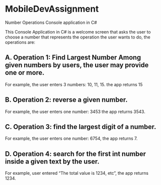 # MobileDevAssignment
Number Operations Console application in C# 

This Console Application in C# is a welcome screen that asks the user to choose a number that represents the operation the user wants to do, the operations are:

## A. Operation 1: Find Largest Number Among given numbers by users, the user may provide one or more.
 For example, the user enters 3 numbers: 10, 11, 15. the app returns 15


## B. Operation 2: reverse a given number. 
For example, the user enters one number: 3453 the app returns 3543.

## C. Operation 3: find the largest digit of a number. 
For example, the user enters one number: 6754, the app returns 7.

## D. Operation 4: search for the first int number inside a given text by the user. 
For example, user entered “The total value is 1234, etc”, the app returns 1234.
